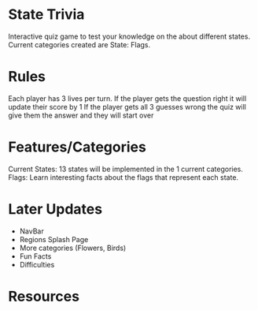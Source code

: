 # State Trivia

Interactive quiz game to test your knowledge on the about different states. Current categories created are State: Flags.

# Rules

Each player has 3 lives per turn.
If the player gets the question right it will update their score by 1
If the player gets all 3 guesses wrong the quiz will give them the answer and they will start over

# Features/Categories

Current States: 13 states will be implemented in the 1 current categories.
Flags: Learn interesting facts about the flags that represent each state.

# Later Updates

- NavBar
- Regions Splash Page
- More categories (Flowers, Birds)
- Fun Facts
- Difficulties

# Resources
